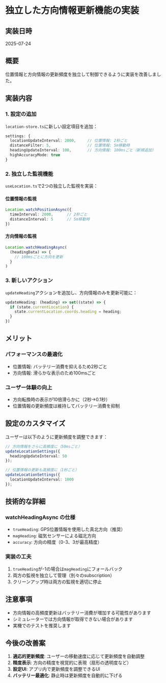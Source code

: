 # 独立した方向情報更新機能の実装

## 実装日時
2025-07-24

## 概要
位置情報と方向情報の更新頻度を独立して制御できるように実装を改善しました。

## 実装内容

### 1. 設定の追加
`location-store.ts`に新しい設定項目を追加：
```typescript
settings: {
  locationUpdateInterval: 2000,     // 位置情報: 2秒ごと
  distanceFilter: 5,                // 位置情報: 5m移動時
  headingUpdateInterval: 100,       // 方向情報: 100msごと（新規追加）
  highAccuracyMode: true
}
```

### 2. 独立した監視機能
`useLocation.ts`で2つの独立した監視を実装：

#### 位置情報の監視
```typescript
Location.watchPositionAsync({
  timeInterval: 2000,      // 2秒ごと
  distanceInterval: 5      // 5m移動時
})
```

#### 方向情報の監視
```typescript
Location.watchHeadingAsync(
  (headingData) => {
    // 100msごとに方向を更新
  }
)
```

### 3. 新しいアクション
`updateHeading`アクションを追加し、方向情報のみを更新可能に：
```typescript
updateHeading: (heading) => set((state) => {
  if (state.currentLocation) {
    state.currentLocation.coords.heading = heading;
  }
})
```

## メリット

### パフォーマンスの最適化
- 位置情報: バッテリー消費を抑えるため2秒ごと
- 方向情報: 滑らかな表示のため100msごと

### ユーザー体験の向上
- 方向転換時の表示が10倍滑らかに（2秒→0.1秒）
- 位置情報の更新頻度は維持してバッテリー消費を抑制

## 設定のカスタマイズ

ユーザーは以下のように更新頻度を調整できます：

```typescript
// 方向情報をさらに高頻度に（50msごと）
updateLocationSettings({
  headingUpdateInterval: 50
});

// 位置情報の更新も高頻度に（1秒ごと）
updateLocationSettings({
  locationUpdateInterval: 1000
});
```

## 技術的な詳細

### watchHeadingAsync の仕様
- `trueHeading`: GPS位置情報を使用した真北方向（推奨）
- `magHeading`: 磁気センサーによる磁北方向
- `accuracy`: 方向の精度（0-3、3が最高精度）

### 実装の工夫
1. `trueHeading`が-1の場合は`magHeading`にフォールバック
2. 両方の監視を独立して管理（別々のsubscription）
3. クリーンアップ時は両方の監視を適切に停止

## 注意事項

- 方向情報の高頻度更新はバッテリー消費が増加する可能性があります
- シミュレーターでは方向情報が取得できない場合があります
- 実機でのテストを推奨します

## 今後の改善案

1. **適応的更新頻度**: ユーザーの移動速度に応じて更新頻度を自動調整
2. **精度表示**: 方向の精度を視覚的に表現（扇形の透明度など）
3. **設定UI**: アプリ内で更新頻度を調整できるUI
4. **バッテリー最適化**: 静止時は更新頻度を自動的に下げる